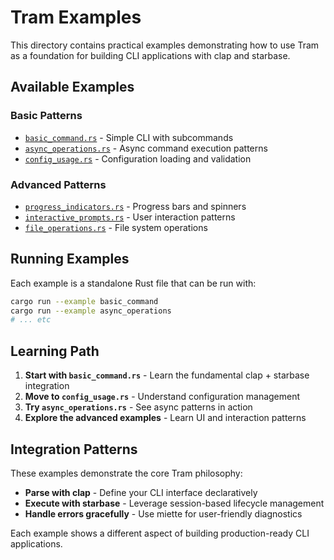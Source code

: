 # Tram Examples

This directory contains practical examples demonstrating how to use Tram as a foundation for building CLI applications with clap and starbase.

## Available Examples

### Basic Patterns
- [`basic_command.rs`](basic_command.rs) - Simple CLI with subcommands
- [`async_operations.rs`](async_operations.rs) - Async command execution patterns
- [`config_usage.rs`](config_usage.rs) - Configuration loading and validation

### Advanced Patterns
- [`progress_indicators.rs`](progress_indicators.rs) - Progress bars and spinners
- [`interactive_prompts.rs`](interactive_prompts.rs) - User interaction patterns
- [`file_operations.rs`](file_operations.rs) - File system operations

## Running Examples

Each example is a standalone Rust file that can be run with:

```bash
cargo run --example basic_command
cargo run --example async_operations
# ... etc
```

## Learning Path

1. **Start with `basic_command.rs`** - Learn the fundamental clap + starbase integration
2. **Move to `config_usage.rs`** - Understand configuration management
3. **Try `async_operations.rs`** - See async patterns in action
4. **Explore the advanced examples** - Learn UI and interaction patterns

## Integration Patterns

These examples demonstrate the core Tram philosophy:
- **Parse with clap** - Define your CLI interface declaratively
- **Execute with starbase** - Leverage session-based lifecycle management
- **Handle errors gracefully** - Use miette for user-friendly diagnostics

Each example shows a different aspect of building production-ready CLI applications.
